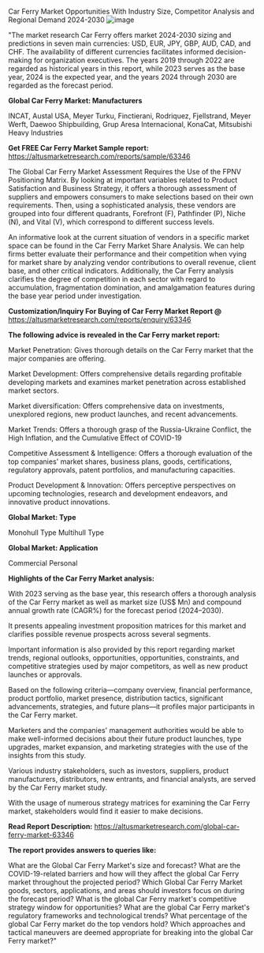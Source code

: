 Car Ferry Market Opportunities With Industry Size, Competitor Analysis and Regional Demand 2024-2030
![image](https://github.com/kisshk/myrepo/assets/140789608/fc073726-d8a9-44ec-8cf9-83c6e5b0f189)


"The market research Car Ferry offers market 2024-2030 sizing and predictions in seven main currencies: USD, EUR, JPY, GBP, AUD, CAD, and CHF. The availability of different currencies facilitates informed decision-making for organization executives. The years 2019 through 2022 are regarded as historical years in this report, while 2023 serves as the base year, 2024 is the expected year, and the years 2024 through 2030 are regarded as the forecast period.

<b>Global Car Ferry Market: Manufacturers</b>

INCAT, Austal USA, Meyer Turku, Finctierani, Rodriquez, Fjellstrand, Meyer Werft, Daewoo Shipbuilding, Grup Aresa Internacional, KonaCat, Mitsubishi Heavy Industries

<b>Get FREE Car Ferry Market Sample report:</b> <a href="https://altusmarketresearch.com/reports/sample/63346">https://altusmarketresearch.com/reports/sample/63346</a>

The Global Car Ferry Market Assessment Requires the Use of the FPNV Positioning Matrix. By looking at important variables related to Product Satisfaction and Business Strategy, it offers a thorough assessment of suppliers and empowers consumers to make selections based on their own requirements. Then, using a sophisticated analysis, these vendors are grouped into four different quadrants, Forefront (F), Pathfinder (P), Niche (N), and Vital (V), which correspond to different success levels.

An informative look at the current situation of vendors in a specific market space can be found in the Car Ferry Market Share Analysis. We can help firms better evaluate their performance and their competition when vying for market share by analyzing vendor contributions to overall revenue, client base, and other critical indicators. Additionally, the Car Ferry analysis clarifies the degree of competition in each sector with regard to accumulation, fragmentation domination, and amalgamation features during the base year period under investigation.

<b>Customization/Inquiry For Buying of Car Ferry Market Report @</b> <a href="https://altusmarketresearch.com/reports/enquiry/63346">https://altusmarketresearch.com/reports/enquiry/63346</a>

<b>The following advice is revealed in the Car Ferry market report:</b>

Market Penetration: Gives thorough details on the Car Ferry market that the major companies are offering.

Market Development: Offers comprehensive details regarding profitable developing markets and examines market penetration across established market sectors.

Market diversification: Offers comprehensive data on investments, unexplored regions, new product launches, and recent advancements.

Market Trends: Offers a thorough grasp of the Russia-Ukraine Conflict, the High Inflation, and the Cumulative Effect of COVID-19

Competitive Assessment &amp; Intelligence: Offers a thorough evaluation of the top companies' market shares, business plans, goods, certifications, regulatory approvals, patent portfolios, and manufacturing capacities.

Product Development &amp; Innovation: Offers perceptive perspectives on upcoming technologies, research and development endeavors, and innovative product innovations.

<b>Global Market: Type</b>

Monohull Type
Multihull Type

<b>Global Market: Application</b>

Commercial
Personal

<b>Highlights of the Car Ferry Market analysis:</b>

With 2023 serving as the base year, this research offers a thorough analysis of the Car Ferry market as well as market size (US$ Mn) and compound annual growth rate (CAGR%) for the forecast period (2024–2030).

It presents appealing investment proposition matrices for this market and clarifies possible revenue prospects across several segments.

Important information is also provided by this report regarding market trends, regional outlooks, opportunities, opportunities, constraints, and competitive strategies used by major competitors, as well as new product launches or approvals.

Based on the following criteria—company overview, financial performance, product portfolio, market presence, distribution tactics, significant advancements, strategies, and future plans—it profiles major participants in the Car Ferry market.

Marketers and the companies' management authorities would be able to make well-informed decisions about their future product launches, type upgrades, market expansion, and marketing strategies with the use of the insights from this study.

Various industry stakeholders, such as investors, suppliers, product manufacturers, distributors, new entrants, and financial analysts, are served by the Car Ferry market study.

With the usage of numerous strategy matrices for examining the Car Ferry market, stakeholders would find it easier to make decisions.

<b>Read Report Description:</b> <a href="https://altusmarketresearch.com/global-car-ferry-market-63346">https://altusmarketresearch.com/global-car-ferry-market-63346</a>

<b>The report provides answers to queries like:</b>

What are the Global Car Ferry Market's size and forecast?
What are the COVID-19-related barriers and how will they affect the global Car Ferry market throughout the projected period?
Which Global Car Ferry Market goods, sectors, applications, and areas should investors focus on during the forecast period?
What is the global Car Ferry market's competitive strategy window for opportunities?
What are the global Car Ferry market's regulatory frameworks and technological trends?
What percentage of the global Car Ferry market do the top vendors hold?
Which approaches and tactical maneuvers are deemed appropriate for breaking into the global Car Ferry market?"
